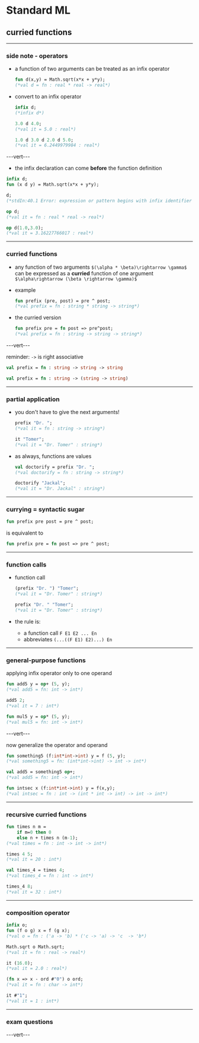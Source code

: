 # Standard ML

## curried functions

---

### side note - operators

* a function of two arguments can be treated as an infix operator

    ```sml
    fun d(x,y) = Math.sqrt(x*x + y*y);
    (*val d = fn : real * real -> real*)
    ```

* convert to an infix operator

    ```sml
    infix d;
    (*infix d*)

    3.0 d 4.0;
    (*val it = 5.0 : real*)

    1.0 d 3.0 d 2.0 d 5.0;
    (*val it = 6.2449979984 : real*)
    ```

---vert---

* the infix declaration can come __before__ the function definition

```sml
infix d;
fun (x d y) = Math.sqrt(x*x + y*y);

d;​
(*stdIn:40.1 Error: expression or pattern begins with infix identifier "d"*)​

op d;​
(*val it = fn : real * real -> real​*)

op d(1.0,3.0);​
(*val it = 3.16227766017 : real​*)
```

---

### curried functions

* any function of two arguments `$(\alpha * \beta)\rightarrow \gamma$` can be expressed as a **curried** function of one argument `$\alpha\rightarrow (\beta \rightarrow \gamma)$`
* example

    ```sml
    fun prefix (pre, post) = pre ^ post;
    (*val prefix = fn : string * string -> string*)
    ```

* the curried version

    ```sml
    fun prefix pre = fn post => pre^post;
    (*val prefix = fn : string -> string -> string*)
    ```

---vert---

reminder: `->` is right associative

```sml
val prefix = fn : string -> string -> string

val prefix = fn : string -> (string -> string)
```

---

### partial application

* you don't have to give the next arguments!

    ```sml
    prefix "Dr. ";
    (*val it = fn : string -> string*)

    it "Tomer";
    (*val it = "Dr. Tomer" : string*)
    ```

* as always, functions are values

    ```sml
    val doctorify = prefix "Dr. ";
    (*val doctorify = fn : string -> string*)

    doctorify "Jackal";
    (*val it = "Dr. Jackal" : string*)
    ```

---

### currying = syntactic sugar

```sml
fun prefix pre post = pre ^ post;
```

is equivalent to

```sml
fun prefix pre = fn post => pre ^ post;
```

---

### function calls

* function call

    ```sml
    (prefix "Dr. ") "Tomer";
    (*val it = "Dr. Tomer" : string*)

    prefix "Dr. " "Tomer";
    (*val it = "Dr. Tomer" : string*)
    ```

* the rule is:
  * a function call `F E1 E2 ... En`
  * abbreviates `(...((F E1) E2)...) En`

---

### general-purpose functions

applying infix operator only to one operand

```sml
fun add5 y = op+ (5, y);
(*val add5 = fn: int -> int*)

add5 2;
(*val it = 7 : int*)

fun mul5 y = op* (5, y);
(*val mul5 = fn: int -> int*)
```

---vert---

now generalize the operator and operand

```sml
fun something5 (f:int*int->int) y = f (5, y);​
(*val something5 = fn: (int*int->int) -> int -> int​*)

val add5 = something5 op+;​
(*val add5 = fn: int -> int​*)

fun intsec x (f:int*int->int) y = f(x,y);​
(*val intsec =​ fn : int -> (int * int -> int) -> int -> int*)
```

---

### recursive curried functions

```sml
fun times n m =
    if m=0 then 0
    else n + times n (m-1);
(*val times = fn : int -> int -> int*)

times 4 5;
(*val it = 20 : int*)

val times_4 = times 4;​
(*val times_4 = fn : int -> int​*)

times_4 8;​
(*val it = 32 : int*)
```

---

### composition operator

```sml
infix o;
fun (f o g) x = f (g x);
(*val o = fn : ('a -> 'b) * ('c -> 'a) -> 'c  -> 'b*)

Math.sqrt o Math.sqrt;
(*val it = fn : real -> real​*)

it (16.0);​
(*val it = 2.0 : real​*)

(fn x => x - ord #"0") o ord;​
(*val it = fn : char -> int​*)

it #"1";​
(*val it = 1 : int*)
```

---

### exam questions

---vert---

<!-- .slide: data-background-iframe="http://localhost:8888/notebooks/tut3-exam-questions.ipynb" data-background-interactive -->
